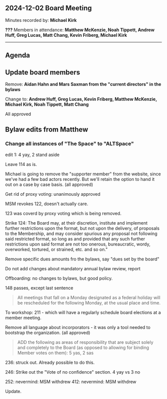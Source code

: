 ## 2024-12-02 Board Meeting

Minutes recorded by: **Michael Kirk**

**???** Members in attendance: **Matthew McKenzie, Noah Tippett, Andrew Huff, Greg Lucas, Matt Chang, Kevin Friberg, Michael Kirk**

---

## Agenda

## Update board members

Remove:
**Aidan Hahn and Mars Saxman from the "current directors" in the bylaws**

Change to:
**Andrew Huff, Greg Lucas, Kevin Friberg, Matthew McKenzie, Michael Kirk, Noah Tippett, Matt Chang**

All approved

## Bylaw edits from Matthew

### Change all instances of "The Space" to "ALTSpace"
edit 1: 4 yay, 2 stand aside

Leave 114 as is.

Michael is going to remove the "supporter member" from the website, since we've had a few bad actors recently. But we'll retain the option to hand it out on a case by case basis. (all approved)

Get rid of proxy voting: unanimously approved

MSM revokes 122, doesn't actually care.

123 was coverd by proxy voting which is being removed.

Strike 124: The Board may, at their discretion, institute and implement further restrictions upon the format, but not upon the delivery, of proposals to the Membership, and may consider spurious any proposal not following said restricted format, so long as and provided that any such further restrictions upon said format are not too onerous, bureaucratic, wordy, overworked, tortured, or strained, etc. and so on."

Remove specific dues amounts fro the bylaws, say "dues set by the board"

Do not add changes about mandatory annual bylaw review, report

Offboarding: no changes to bylaws, but good policy.

148 passes, except last sentence

> All meetings that fall on a Monday designated as a federal holiday will be rescheduled for the following Monday, at the usual place and time.

To workshop: 211 - which will have a regularly schedule board elections at a member meeting.

Remove all language about incorporators - it was only a tool needed to bootstrap the organization. (all approved)

> ADD the following as areas of responsibility that are subject solely and completely to the Board (as opposed to allowing for binding Member votes on them):
5 yas, 2 sas

236: struck out. Already possible to do this.

246: Strike out the "Vote of no confidence" section. 4 yay vs 3 no

252: nevermind: MSM withdrew
412: nevermind: MSM withdrew

Update. 

